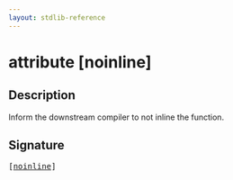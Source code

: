 ```yaml
---
layout: stdlib-reference
---
```


# attribute [noinline]

## Description

Inform the downstream compiler to not inline the function.


## Signature

<pre>
[<a href=".html">noinline</a>]
</pre>

